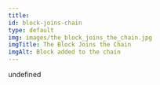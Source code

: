 ```yaml
--- 
title: 
id: block-joins-chain
type: default
img: images/the_block_joins_the_chain.jpg
imgTitle: The Block Joins the Chain
imgAlt: Block added to the chain
---
```


undefined


